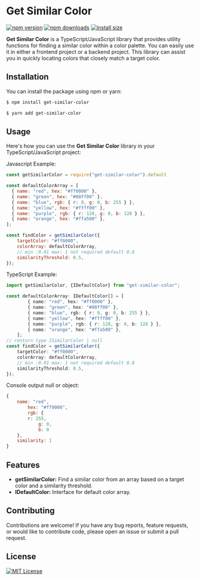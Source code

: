 Get Similar Color
=================


[![npm version](https://img.shields.io/npm/v/get-similar-color.svg?style=flat-square)](https://www.npmjs.com/package/get-similar-color)
[![npm downloads](https://img.shields.io/npm/dm/get-similar-color.svg?style=flat-square)](https://npm-stat.com/charts.html?package=get-similar-color)
[![install size](https://img.shields.io/badge/dynamic/json?url=https://packagephobia.com/v2/api.json?p=get-similar-color&query=$.install.pretty&label=install%20size&style=flat-square)](https://packagephobia.now.sh/result?p=get-similar-color)

**Get Similar Color** is a TypeScript/JavaScript library that provides utility functions for finding a similar color within a color palette. You can easily use it in either a frontend project or a backend project. This library can assist you in quickly locating colors that closely match a target color.





Installation
------------

You can install the package using npm or yarn:


```bash
$ npm install get-similar-color
```

```bash
$ yarn add get-similar-color
```


Usage
-----

Here's how you can use the **Get Similar Color** library in your TypeScript/JavaScript project:

Javascript Example:
```js
const getSimilarColor = require("get-similar-color").default

const defaultColorArray = [
  { name: "red", hex: "#ff0000" },
  { name: "green", hex: "#00ff00" },
  { name: "blue", rgb: { r: 0, g: 0, b: 255 } },
  { name: "yellow", hex: "#ffff00" },
  { name: "purple", rgb: { r: 128, g: 0, b: 128 } },
  { name: "orange", hex: "#ffa500" },
];

const findColor = getSimilarColor({
    targetColor: "#ff0000",
    colorArray: defaultColorArray,
    // min :0.01 max: 1 not required default 0.8
    similarityThreshold: 0.5,
});
```

TypeScript Example:
```ts
import getSimilarColor, {IDefaultColor} from "get-similar-color";

const defaultColorArray: IDefaultColor[] = [
        { name: "red", hex: "#ff0000" },
        { name: "green", hex: "#00ff00" },
        { name: "blue", rgb: { r: 0, g: 0, b: 255 } },
        { name: "yellow", hex: "#ffff00" },
        { name: "purple", rgb: { r: 128, g: 0, b: 128 } },
        { name: "orange", hex: "#ffa500" },
    ];
// renturn type ISimilarColor | null 
const findColor = getSimilarColor({
    targetColor: "#ff0000",
    colorArray: defaultColorArray,
    // min :0.01 max: 1 not required default 0.8
    similarityThreshold: 0.5,
});
```

Console output null or object:
```js
{
    name: "red",
        hex: "#ff0000",
        rgb: {
        r: 255,
            g: 0,
            b: 0
    },
    similarity: 1
}
```


Features
--------
*   **getSimilarColor:** Find a similar color from an array based on a target color and a similarity threshold.
*   **IDefaultColor:** Interface for default color array.


Contributing
------------

Contributions are welcome! If you have any bug reports, feature requests, or would like to contribute code, please open an issue or submit a pull request.

License
-------

[![MIT License](https://img.shields.io/badge/License-MIT-green.svg)](/LICENSE)
